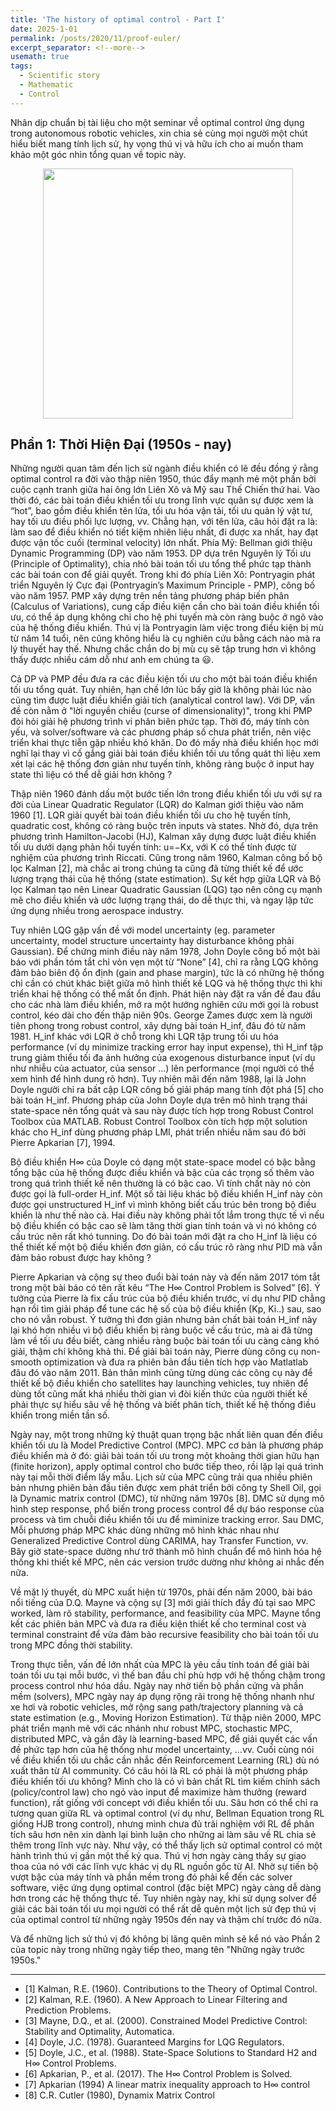 ```yaml
---
title: 'The history of optimal control - Part I'
date: 2025-1-01
permalink: /posts/2020/11/proof-euler/
excerpt_separator: <!--more-->
usemath: true
tags:
  - Scientific story
  - Mathematic
  - Control 
---
```


Nhân dịp chuẩn bị tài liệu cho một seminar về optimal control ứng dụng trong autonomous robotic vehicles, xin chia sẻ cùng mọi người một chút hiểu biết mang tính lịch sử, hy vọng thú vị và hữu ích cho ai muốn tham khảo một góc nhìn tổng quan về topic này.

<p align="center">
<img src="/images/posts/optimal_control/map_of_part_I.jpg" width="400">
</p>

<!--more-->

## Phần 1: Thời Hiện Đại (1950s - nay)

Những người quan tâm đến lịch sử ngành điều khiển có lẽ đều đồng ý rằng optimal control ra đời vào thập niên 1950, thúc đẩy mạnh mẻ một phần bởi cuộc cạnh tranh giữa hai ông lớn Liên Xô và Mỹ sau Thế Chiến thứ hai. Vào thời đó, các bài toán điều khiển tối ưu trong lĩnh vực quân sự được xem là “hot”, bao gồm điều khiển tên lửa, tối ưu hóa vận tải, tối ưu quản lý vật tư, hay tối ưu điều phối lực lượng, vv. Chẳng hạn, với tên lửa, câu hỏi đặt ra là: làm sao để điều khiển nó tiết kiệm nhiên liệu nhất, đi được xa nhất, hay đạt được vận tốc cuối (terminal velocity) lớn nhất.
Phía Mỹ: Bellman giới thiệu Dynamic Programming (DP) vào năm 1953. DP dựa trên Nguyên lý Tối ưu (Principle of Optimality), chia nhỏ bài toán tối ưu tổng thể phức tạp thành các bài toán con để giải quyết. Trong khi đó phía Liên Xô: Pontryagin phát triển Nguyên lý Cực đại (Pontryagin’s Maximum Principle - PMP), công bố vào năm 1957. PMP xây dựng trên nền tảng phương pháp biến phân (Calculus of Variations), cung cấp điều kiện cần cho bài toán điều khiển tối ưu, có thể áp dụng không chỉ cho hệ phi tuyến mà còn ràng buộc ở ngõ vào của hệ thống điều khiển. Thú vị là Pontryagin làm việc trong điều kiện bị mù từ năm 14 tuổi, nên cũng không hiểu là cụ nghiên cứu bằng cách nào mà ra lý thuyết hay thế. Nhưng chắc chắn do bị mù cụ sẽ tập trung hơn vì không thấy được nhiều cám dỗ như anh em chúng ta 😃.

Cả DP và PMP đều đưa ra các điều kiện tối ưu cho một bài toán điều khiển tối ưu tổng quát. Tuy nhiên, hạn chế lớn lúc bấy giờ là không phải lúc nào cũng tìm được luật điều khiển giải tích (analytical control law). Với DP, vấn đề còn nằm ở "lời nguyền chiều (curse of dimensionality)", trong khi PMP đòi hỏi giải hệ phương trình vi phân biên phức tạp. Thời đó, máy tính còn yếu, và solver/software và các phương pháp số chưa phát triển, nên việc triển khai thực tiễn gặp nhiều khó khăn. Do đó mấy nhà điều khiển học mới nghĩ lại thay vì cố gắng giải bài toán điều khiển tối ưu tổng quát thì liệu xem xét lại các hệ thống đơn giản như tuyến tính, không ràng buộc ở input hay state thì liệu có thể dễ giải hơn không ?

Thập niên 1960 đánh dấu một bước tiến lớn trong điều khiển tối ưu với sự ra đời của Linear Quadratic Regulator (LQR) do Kalman giới thiệu vào năm 1960 [1]. LQR giải quyết bài toán điều khiển tối ưu cho hệ tuyến tính, quadratic cost, không có ràng buộc trên inputs và states. Nhờ đó, dựa trên phương trình Hamilton-Jacobi (HJ), Kalman xây dựng được luật điều khiển tối ưu dưới dạng phản hồi tuyến tính: u=−Kx, với K có thể tính được từ nghiệm của phương trình Riccati. Cũng trong năm 1960, Kalman công bố bộ lọc Kalman [2], mà chắc ai trong chúng ta cũng đã từng thiết kế để ước lượng trạng thái của hệ thống (state estimation). Sự kết hợp giữa LQR và Bộ lọc Kalman tạo nên Linear Quadratic Gaussian (LQG) tạo nên công cụ mạnh mẽ cho điều khiển và ước lượng trạng thái, do dễ thực thi, và ngay lập tức ứng dụng nhiều trong aerospace industry.

Tuy nhiên LQG gặp vấn đề với model uncertainty (eg. parameter uncertainty, model structure uncertainty hay disturbance không phải Gaussian). Để chứng minh điều này năm 1978, John Doyle công bố một bài báo với phần tóm tắt chỉ vỏn vẹn một từ “None” [4], chỉ ra rằng LQG không đảm bảo biên độ ổn định (gain and phase margin), tức là có những hệ thống chỉ cần có chút khác biệt giữa mô hình thiết kế LQG và hệ thống thực thì khi triển khai hệ thống có thể mất ổn định. Phát hiện này đặt ra vấn đề đau đầu cho các nhà làm điều khiển, mở ra một hướng nghiên cứu mới gọi là robust control, kéo dài cho đến thập niên 90s.
George Zames được xem là người tiên phong trong robust control, xây dựng bài toán H_inf, đâu đó từ năm 1981. H_inf khác với LQR ở chỗ trong khi LQR tập trung tối ưu hóa performance (ví dụ minimize tracking error hay input expense), thì H_inf tập trung giảm thiểu tối đa ảnh hưởng của exogenous disturbance input (ví dụ như nhiễu của actuator, của sensor …) lên performance (mọi người có thể xem hình để hình dung rõ hơn). Tuy nhiên mãi đến năm 1988, lại là John Doyle người chỉ ra bất cập LQR công bố giải pháp mang tính đột phá [5] cho bài toán H_inf. Phương pháp của John Doyle dựa trên mô hình trạng thái state-space nên tổng quát và sau này được tích hợp trong Robust Control Toolbox của MATLAB. Robust Control Toolbox còn tích hợp một solution khác cho H_inf dùng phương pháp LMI, phát triển nhiều năm sau đó bởi Pierre Apkarian [7], 1994.

Bộ điều khiển H∞ của Doyle có dạng một state-space model có bậc bằng tổng bậc của hệ thống được điều khiển và bậc của các trọng số thêm vào trong quá trình thiết kế nên thường là có bậc cao. Vì tính chất này nó còn được gọi là full-order H_inf. Một số tài liệu khác bộ điều khiển H_inf này còn được gọi unstructured H_inf vì mình không biết cấu trúc bên trong bộ điều khiển là như thế nào cả. Hai điều này không phải tốt lắm trong thực tế vì nếu bộ điều khiển có bậc cao sẽ làm tăng thời gian tính toán và vì nó không có cấu trúc nên rất khó tunning. Do đó bài toán mới đặt ra cho H_inf là liệu có thể thiết kế một bộ điều khiển đơn giản, có cấu trúc rõ ràng như PID mà vẫn đảm bảo robust được hay không ?

Pierre Apkarian và cộng sự theo đuổi bài toán này và đến năm 2017 tóm tắt trong một bài báo có tên rất kêu “The H∞ Control Problem is Solved” [6]. Ý tưởng của Pierre là fix cấu trúc của bộ điều khiển trước, ví dụ như PID chẳng hạn rồi tìm giải pháp để tune các hệ số của bộ điều khiển (Kp, Ki..) sau, sao cho nó vẫn robust. Ý tưởng thì đơn giản nhưng bản chất bài toán H_inf này lại khó hơn nhiều vì bộ điều khiển bị ràng buộc về cấu trúc, mà ai đã từng làm về tối ưu đều biết, càng nhiều ràng buộc bài toán tối ưu càng càng khó giải, thậm chí không khả thi. Để giải bài toán này, Pierre dùng công cụ non-smooth optimization và đưa ra phiên bản đầu tiên tích hợp vào Matlatlab đâu đó vào năm 2011. Bản thân mình cũng từng dùng các công cụ này để thiết kế bộ điều khiển cho satellites hay launching vehicles, tuy nhiên để dùng tốt cũng mất khá nhiều thời gian vì đòi kiến thức của người thiết kế phải thực sự hiểu sâu về hệ thống và biết phân tích, thiết kế hệ thống điều khiển trong miền tần số.

Ngày nay, một trong những kỷ thuật quan trọng bậc nhất liên quan đến điều khiển tối ưu là Model Predictive Control (MPC). MPC cơ bản là phương pháp điều khiển mà ở đó: giải bài toán tối ưu trong một khoảng thời gian hữu hạn (finite horizon), apply optimal control cho bước tiếp theo, rồi lặp lại quá trình này tại mỗi thời điểm lấy mẫu. Lịch sử của MPC cũng trải qua nhiều phiên bản nhưng phiên bản đầu tiên được xem phát triển bởi công ty Shell Oil, gọi là Dynamic matrix control (DMC), từ những năm 1970s [8]. DMC sử dụng mô hình step response, phổ biến trong process control để dự báo response của process và tìm chuỗi điều khiển tối ưu để miminize tracking error. Sau DMC, Mỗi phương pháp MPC khác dùng những mô hình khác nhau như Generalized Predictive Control dùng CARIMA, hay Transfer Function, vv. Bây giờ state-space dường như trở thành mô hình chuẩn để mô hình hóa hệ thống khi thiết kế MPC, nên các version trước dường như không ai nhắc đến nữa.

Về mặt lý thuyết, dù MPC xuất hiện từ 1970s, phải đến năm 2000, bài báo nổi tiếng của D.Q. Mayne và cộng sự [3] mới giải thích đầy đủ tại sao MPC worked, làm rõ stability, performance, and feasibility của MPC. Mayne tổng kết các phiên bản MPC và đưa ra điều kiện thiết kế cho terminal cost và terminal constraint để vừa đảm bảo recursive feasibility cho bài toán tối ưu trong MPC đồng thời stability.

Trong thực tiễn, vấn đề lớn nhất của MPC là yêu cầu tính toán để giải bài toán tối ưu tại mỗi bước, vì thế ban đầu chỉ phù hợp với hệ thống chậm trong process control như hóa dầu. Ngày nay nhờ tiến bộ phần cứng và phần mềm (solvers), MPC ngày nay áp dụng rộng rãi trong hệ thống nhanh như xe hơi và robotic vehicles, mở rộng sang path/trajectory planning và cả state estimation (e.g., Moving Horizon Estimation). Từ thập niên 2000, MPC phát triển mạnh mẽ với các nhánh như robust MPC, stochastic MPC, distributed MPC, và gần đây là learning-based MPC, để giải quyết các vấn đề phức tạp hơn của hệ thống như model uncertainty, ...vv.
Cuối cùng nói về điều khiển tối ưu chắc cần nhắc đến Reinforcement Learning (RL) dù nó xuất thân từ AI community. Có câu hỏi là RL có phải là một phương pháp điều khiển tối ưu không? Mình cho là có vì bản chất RL tìm kiếm chính sách (policy/control law) cho ngỏ vào input để maximize hàm thưởng (reward function), rất giống với concept với điều khiển tối ưu. Sâu hơn có thể chỉ ra tương quan giữa RL và optimal control (ví dụ như, Bellman Equation trong RL giống HJB trong control), nhưng mình chưa đủ trãi nghiệm với RL để phân tích sâu hơn nên xin dành lại bình luận cho những ai làm sâu về RL chia sẻ thêm trong lĩnh vực này.
Như vậy, có thể thấy lịch sử optimal control có một hành trình thú vị gần một thế kỷ qua. Thú vị hơn ngày càng thấy sự giao thoa của nó với các lĩnh vực khác vị dụ RL nguồn gốc từ AI. Nhờ sự tiến bộ vượt bậc của máy tính và phần mềm trong đó phải kể đến các solver software, việc ứng dụng optimal control (đặc biệt MPC) ngày càng dễ dàng hơn trong các hệ thống thực tế. Tuy nhiên ngày nay, khi sử dụng solver để giải các bài toán tối ưu mọi người có thể rất dễ quên một lịch sử đẹp thú vị của optimal control từ những ngày 1950s đến nay và thậm chí trước đó nữa.

Và để những lịch sử thú vị đó không bị lãng quên mình sẽ kể nó vào Phần 2 của topic này trong những ngày tiếp theo, mang tên "Những ngày trước 1950s."

------------------------------------------
- [1] Kalman, R.E. (1960). Contributions to the Theory of Optimal Control.
- [2] Kalman, R.E. (1960). A New Approach to Linear Filtering and Prediction Problems.
- [3] Mayne, D.Q., et al. (2000). Constrained Model Predictive Control: Stability and Optimality, Automatica.
- [4] Doyle, J.C. (1978). Guaranteed Margins for LQG Regulators.
- [5] Doyle, J.C., et al. (1988). State-Space Solutions to Standard H2 and H∞ Control Problems.
- [6] Apkarian, P., et al. (2017). The H∞ Control Problem is Solved.
- [7] Apkarian (1994) A linear matrix inequality approach to H∞ control
- [8] C.R. Cutler (1980), Dynamix Matrix Control


 
